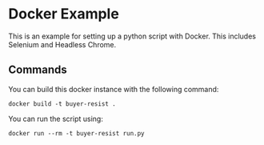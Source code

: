 # Docker Example

This is an example for setting up a python script with Docker.  This includes Selenium and Headless Chrome.

## Commands

You can build this docker instance with the following command:

```
docker build -t buyer-resist .
```

You can run the script using:

```
docker run --rm -t buyer-resist run.py
```
